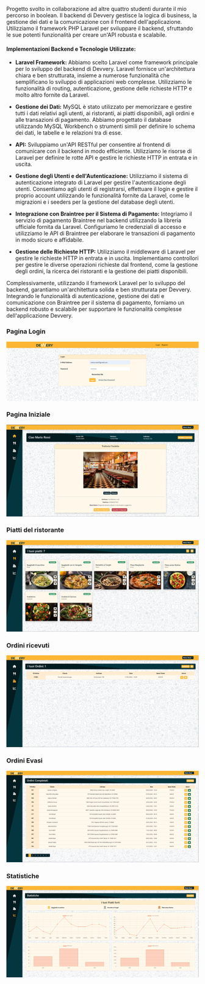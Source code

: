 Progetto svolto in collaborazione ad altre quattro studenti durante il mio percorso in boolean.
Il backend di Devvery gestisce la logica di business, la gestione dei dati e la comunicazione con il frontend dell'applicazione. Utilizziamo il framework PHP Laravel per sviluppare il backend, sfruttando le sue potenti funzionalità per creare un'API robusta e scalabile.

#### Implementazioni Backend e Tecnologie Utilizzate:

- **Laravel Framework:** Abbiamo scelto Laravel come framework principale per lo sviluppo del backend di Devvery. Laravel fornisce un'architettura chiara e ben strutturata, insieme a numerose funzionalità che semplificano lo sviluppo di applicazioni web complesse. Utilizziamo le funzionalità di routing, autenticazione, gestione delle richieste HTTP e molto altro fornite da Laravel.


- **Gestione dei Dati:** MySQL è stato utilizzato per memorizzare e gestire tutti i dati relativi agli utenti, ai ristoranti, ai piatti disponibili, agli ordini e alle transazioni di pagamento. Abbiamo progettato il database utilizzando MySQL Workbench o strumenti simili per definire lo schema dei dati, le tabelle e le relazioni tra di esse.


- **API:** Sviluppiamo un'API RESTful per consentire al frontend di comunicare con il backend in modo efficiente. Utilizziamo le risorse di Laravel per definire le rotte API e gestire le richieste HTTP in entrata e in uscita.


- **Gestione degli Utenti e dell'Autenticazione:** Utilizziamo il sistema di autenticazione integrato di Laravel per gestire l'autenticazione degli utenti. Consentiamo agli utenti di registrarsi, effettuare il login e gestire il proprio account utilizzando le funzionalità fornite da Laravel, come le migrazioni e i seeders per la gestione del database degli utenti.


- **Integrazione con Braintree per il Sistema di Pagamento:** Integriamo il servizio di pagamento Braintree nel backend utilizzando la libreria ufficiale fornita da Laravel. Configuriamo le credenziali di accesso e utilizziamo le API di Braintree per elaborare le transazioni di pagamento in modo sicuro e affidabile.


- **Gestione delle Richieste HTTP:** Utilizziamo il middleware di Laravel per gestire le richieste HTTP in entrata e in uscita. Implementiamo controllori per gestire le diverse operazioni richieste dal frontend, come la gestione degli ordini, la ricerca dei ristoranti e la gestione dei piatti disponibili.

Complessivamente, utilizzando il framework Laravel per lo sviluppo del backend, garantiamo un'architettura solida e ben strutturata per Devvery. Integrando le funzionalità di autenticazione, gestione dei dati e comunicazione con Braintree per il sistema di pagamento, forniamo un backend robusto e scalabile per supportare le funzionalità complesse dell'applicazione Devvery.

### Pagina Login

<img src="screen/127.0.0.1_8000_login.png" alt="">

### Pagina Iniziale

<img src="screen/Screenshot 2024-03-11 130759.png" alt="">

### Piatti del ristorante

<img src="screen/Screenshot 2024-03-11 130842.png" alt="">

### Ordini ricevuti

<img src="screen/Screenshot 2024-03-11 130934.png" alt="">

### Ordini Evasi

<img src="screen/Screenshot 2024-03-11 131033.png" alt="">

### Statistiche

<img src="screen/Screenshot 2024-03-11 131122.png" alt="">
